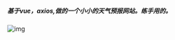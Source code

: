 
##### 基于vue，axios,做的一个小小的天气预报网站。练手用的。

![img](https://github.com/Chuyuxuan0v0/weather_broadcast/blob/master/demo.png)